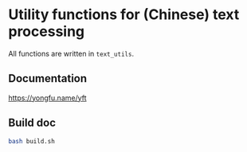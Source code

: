 # Utility functions for (Chinese) text processing

All functions are written in `text_utils`.


## Documentation

<https://yongfu.name/yft>


## Build doc

```bash
bash build.sh
```